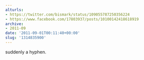 ```yaml
---
alturls:
- https://twitter.com/bismark/status/109055787250356224
- https://www.facebook.com/17803937/posts/10100142418618919
archive:
- 2011-09
date: '2011-09-01T00:11:40+00:00'
slug: '1314835900'
---
```


suddenly a hyphen.

